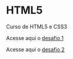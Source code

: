 # HTML5
 Curso de HTML5 e CSS3

<P>Acesse aqui o <a href="https://jpmarinw.github.io/HTML5/MODULO02/DESAFIO/android.html">desafio 1</a></P>
<p>Acesse aqui o <a href="https://jpmarinw.github.io/HTML5/MODULO03/DESAFIO/index.html">desafio 2</a></p>